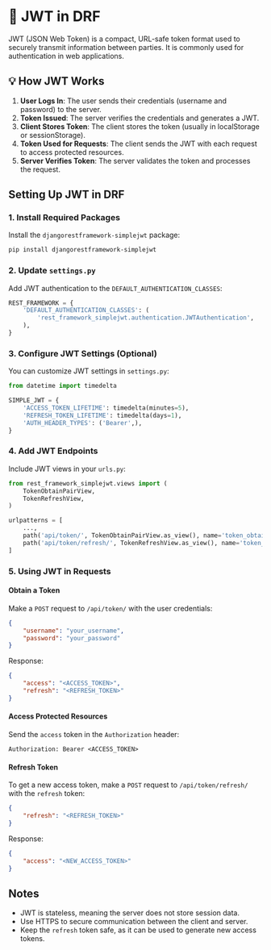 # 📑 JWT in DRF

JWT (JSON Web Token) is a compact, URL-safe token format used to securely transmit information between parties. It is commonly used for authentication in web applications.

## 💡 How JWT Works
1. **User Logs In**: The user sends their credentials (username and password) to the server.
2. **Token Issued**: The server verifies the credentials and generates a JWT.
3. **Client Stores Token**: The client stores the token (usually in localStorage or sessionStorage).
4. **Token Used for Requests**: The client sends the JWT with each request to access protected resources.
5. **Server Verifies Token**: The server validates the token and processes the request.

## Setting Up JWT in DRF

### 1. Install Required Packages
Install the `djangorestframework-simplejwt` package:
```bash
pip install djangorestframework-simplejwt
```

### 2. Update `settings.py`
Add JWT authentication to the `DEFAULT_AUTHENTICATION_CLASSES`:
```python
REST_FRAMEWORK = {
    'DEFAULT_AUTHENTICATION_CLASSES': (
        'rest_framework_simplejwt.authentication.JWTAuthentication',
    ),
}
```

### 3. Configure JWT Settings (Optional)
You can customize JWT settings in `settings.py`:
```python
from datetime import timedelta

SIMPLE_JWT = {
    'ACCESS_TOKEN_LIFETIME': timedelta(minutes=5),
    'REFRESH_TOKEN_LIFETIME': timedelta(days=1),
    'AUTH_HEADER_TYPES': ('Bearer',),
}
```

### 4. Add JWT Endpoints
Include JWT views in your `urls.py`:
```python
from rest_framework_simplejwt.views import (
    TokenObtainPairView,
    TokenRefreshView,
)

urlpatterns = [
    ...,
    path('api/token/', TokenObtainPairView.as_view(), name='token_obtain_pair'),
    path('api/token/refresh/', TokenRefreshView.as_view(), name='token_refresh'),
]
```

### 5. Using JWT in Requests
#### Obtain a Token
Make a `POST` request to `/api/token/` with the user credentials:
```json
{
    "username": "your_username",
    "password": "your_password"
}
```
Response:
```json
{
    "access": "<ACCESS_TOKEN>",
    "refresh": "<REFRESH_TOKEN>"
}
```

#### Access Protected Resources
Send the `access` token in the `Authorization` header:
```
Authorization: Bearer <ACCESS_TOKEN>
```

#### Refresh Token
To get a new access token, make a `POST` request to `/api/token/refresh/` with the `refresh` token:
```json
{
    "refresh": "<REFRESH_TOKEN>"
}
```
Response:
```json
{
    "access": "<NEW_ACCESS_TOKEN>"
}
```

## Notes
- JWT is stateless, meaning the server does not store session data.
- Use HTTPS to secure communication between the client and server.
- Keep the `refresh` token safe, as it can be used to generate new access tokens.
